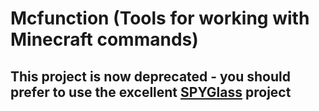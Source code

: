 # Mcfunction (Tools for working with Minecraft commands)

## This project is now deprecated - you should prefer to use the excellent [SPYGlass](https://github.com/SPYGlassMC/SPYGlass) project

